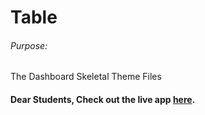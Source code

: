 # Table

###### Purpose:
   The Dashboard Skeletal Theme Files

#### Dear Students, Check out the live app [here](https://kdeepika-brs.github.io/Table/).
